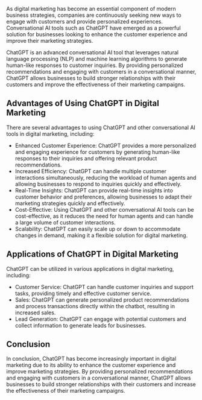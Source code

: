 
As digital marketing has become an essential component of modern business strategies, companies are continuously seeking new ways to engage with customers and provide personalized experiences. Conversational AI tools such as ChatGPT have emerged as a powerful solution for businesses looking to enhance the customer experience and improve their marketing strategies.

ChatGPT is an advanced conversational AI tool that leverages natural language processing (NLP) and machine learning algorithms to generate human-like responses to customer inquiries. By providing personalized recommendations and engaging with customers in a conversational manner, ChatGPT allows businesses to build stronger relationships with their customers and improve the effectiveness of their marketing campaigns.

Advantages of Using ChatGPT in Digital Marketing
------------------------------------------------

There are several advantages to using ChatGPT and other conversational AI tools in digital marketing, including:

* Enhanced Customer Experience: ChatGPT provides a more personalized and engaging experience for customers by generating human-like responses to their inquiries and offering relevant product recommendations.
* Increased Efficiency: ChatGPT can handle multiple customer interactions simultaneously, reducing the workload of human agents and allowing businesses to respond to inquiries quickly and effectively.
* Real-Time Insights: ChatGPT can provide real-time insights into customer behavior and preferences, allowing businesses to adapt their marketing strategies quickly and effectively.
* Cost-Effective: Using ChatGPT and other conversational AI tools can be cost-effective, as it reduces the need for human agents and can handle a large volume of customer interactions.
* Scalability: ChatGPT can easily scale up or down to accommodate changes in demand, making it a flexible solution for digital marketing.

Applications of ChatGPT in Digital Marketing
--------------------------------------------

ChatGPT can be utilized in various applications in digital marketing, including:

* Customer Service: ChatGPT can handle customer inquiries and support tasks, providing timely and effective customer service.
* Sales: ChatGPT can generate personalized product recommendations and process transactions directly within the chatbot, resulting in increased sales.
* Lead Generation: ChatGPT can engage with potential customers and collect information to generate leads for businesses.

Conclusion
----------

In conclusion, ChatGPT has become increasingly important in digital marketing due to its ability to enhance the customer experience and improve marketing strategies. By providing personalized recommendations and engaging with customers in a conversational manner, ChatGPT allows businesses to build stronger relationships with their customers and increase the effectiveness of their marketing campaigns.

